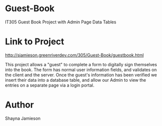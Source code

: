 # Guest-Book
IT305 Guest Book Project with Admin Page Data Tables

# Link to Project
http://sjamieson.greenriverdev.com/305/Guest-Book/guestbook.html

This project allows a "guest" to complete a form to digitally sign themselves into the book.
The form has normal user information fields, and validates on the client and the server.
Once the guest's information has been verified we insert their data into a database table,
and allow our Admin to view the entries on a separate page via a login portal.

# Author
Shayna Jamieson
